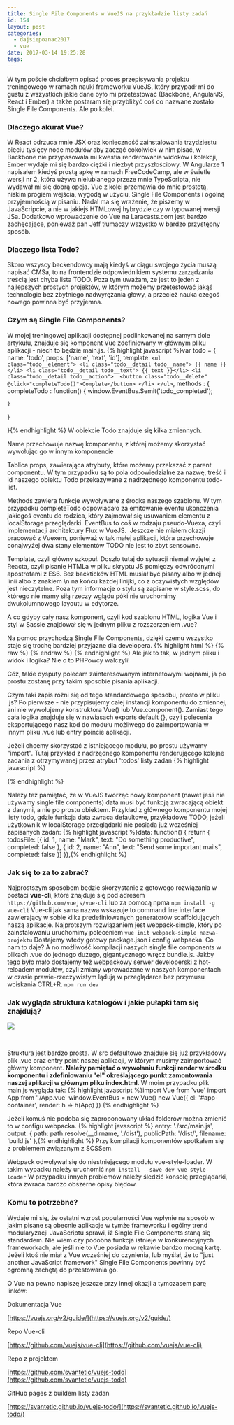 ```yaml
---
title: Single File Components w VueJS na przykładzie listy zadań
id: 154
layout: post
categories:
  - dajsiepoznac2017
  - vue
date: 2017-03-14 19:25:28
tags:
---
```


W tym poście chciałbym opisać proces przepisywania projektu treningowego w ramach nauki frameworku VueJS, który przypadł mi do gustu z wszystkich jakie dane było mi przetestować (Backbone, AngularJS, React i Ember) a także postaram się przybliżyć coś co nazwane zostało Single File Components. Ale po kolei.

### Dlaczego akurat Vue?

W React odrzuca mnie JSX oraz konieczność zainstalowania trzydziestu pięciu tysięcy node modułów aby zacząć cokolwiek w nim pisać, w Backbone nie przypasowała mi kwestia renderowania widoków i kolekcji, Ember wydaje mi się bardzo ciężki i niezbyt przyszłościowy. W Angularze 1 napisałem kiedyś prostą apkę w ramach FreeCodeCamp, ale w świetle wersji nr 2, która używa nielubianego przeze mnie TypeScripta, nie wydawał mi się dobrą opcja. Vue z kolei przemawia do mnie prostotą, niskim progiem wejścia, wygodą w użyciu, Single File Components i ogólną przyjemnością w pisaniu. Nadal ma się wrażenie, że piszemy w JavaScripcie, a nie w jakiejś HTMLowej hybrydzie czy w typowanej wersji JSa. Dodatkowo wprowadzenie do Vue na Laracasts.com jest bardzo zachęcające, ponieważ pan Jeff tłumaczy wszystko w bardzo przystępny sposób.

### Dlaczego lista Todo?

Skoro wszyscy backendowcy mają kiedyś w ciągu swojego życia muszą napisać CMSa, to na frontendzie odpowiednikiem systemu zarządzania treścią jest chyba lista TODO. Poza tym uważam, że jest to jeden z najlepszych prostych projektów, w którym możemy przetestować jakąś technologie bez zbytniego nadwyrężania głowy, a przecież nauka czegoś nowego powinna być przyjemna.

### Czym są Single File Components?

W mojej treningowej aplikacji dostępnej podlinkowanej na samym dole artykułu, znajduje się komponent Vue zdefiniowany w głównym pliku aplikacji - niech to będzie main.js.
{% highlight javascript %}var todo = {
  name: 'todo',
  props: ['name', 'text', 'id'],
  template: `<ul class="todo__element">
              <li class="todo__detail todo__name"> {{ name }}</li>
              <li class="todo__detail todo__text"> {{ text }}</li>
              <li class="todo__detail todo__action"> 
              <button class="todo__delete" @click="completeTodo()">Complete</button> </li>
              </ul>`,
  methods : {
    completeTodo : function() {
      window.EventBus.$emit('todo_completed');

    }
  }

}{% endhighlight %}
W obiekcie Todo znajduje się kilka zmiennych.

Name przechowuje nazwę komponentu, z której możemy skorzystać wywołując go w innym komponencie

Tablica props, zawierająca atrybuty, które możemy przekazać z parent componentu. W tym przypadku są to pola odpowiedzialne za nazwę, treść i id naszego obiektu Todo przekazywane z nadrzędnego komponentu todo-list.

Methods zawiera funkcje wywoływane z środka naszego szablonu. W tym przypadku completeTodo odpowiadało za emitowanie eventu ukończenia jakiegoś eventu do rodzica, który zajmował się usuwaniem elementu z localStorage przeglądarki. EventBus to coś w rodzaju pseudo-Vuexa, czyli implementacji architektury Flux w VueJS.  Jeszcze nie miałem okazji pracować z Vuexem, ponieważ w tak małej aplikacji, która przechowuje conajwyżej dwa stany elementów TODO nie jest to zbyt sensowne.

Template, czyli główny szkopuł. Doszło tutaj do sytuacji niemal wyjętej z Reacta, czyli pisanie HTMLa w pliku skryptu JS pomiędzy odwróconymi apostrofami z ES6\. Bez backticków HTML musiał być pisany albo w jednej linii albo z znakiem \n na końcu każdej linijki, co z oczywistych względów jest nieczytelne. Poza tym informacje o stylu są zapisane w style.scss, do którego nie mamy siłą rzeczy wglądu póki nie uruchomimy dwukolumnowego layoutu w edytorze.

A co gdyby cały nasz komponent, czyli kod szablonu HTML, logika Vue i styl w Sassie znajdował się w jednym pliku z rozszerzeniem .vue?

Na pomoc przychodzą Single File Components, dzięki czemu wszystko staje się trochę bardziej przyjazne dla developera.
{% highlight html %}
{% raw %} <template>
<ul class="todo__element">
              <li class="todo__detail todo__name"> {{ name }}</li>
              <li class="todo__detail todo__text"> {{ text }}</li>
              <li class="todo__detail todo__action"> <button class="todo__delete" @click="completeTodo()">Complete</button> </li>
              </ul>
</template>
<script>
export default {
  name: 'todo',
  props: ['name', 'text', 'id'],
  methods : {
    completeTodo : function() {
      window.EventBus.$emit('todo_completed');
    }
  }
}
</script>
<style lang="scss">
.todo {
  &__head {
    display: flex;
    justify-content: space-between;
    list-style: none;
  }
  &__element {
    @extends .todo__head;
  }
 ...

</style>
{% endraw %}
{% endhighlight %}
Ale jak to tak, w jednym pliku i widok i logika? Nie o to PHPowcy walczyli!

Cóż, takie dysputy polecam zainteresowanym internetowymi wojnami, ja po prostu zostanę przy takim sposobie pisania aplikacji.

Czym taki zapis różni się od tego standardowego sposobu, prosto w pliku .js? Po pierwsze - nie przypisujemy całej instancji komponentu do zmiennej, ani nie wywołujemy konstruktora Vue() lub Vue.component(). Zamiast tego cała logika znajduje się w nawiasach exports default {}, czyli polecenia eksportującego nasz kod do modułu możliwego do zaimportowania w innym pliku .vue lub entry poincie aplikacji.

Jeżeli chcemy skorzystać z istniejącego modułu, po prostu używamy "import". Tutaj przykład z nadrzędnego komponentu renderującego kolejne zadania z otrzymywanej przez atrybut 'todos' listy zadań
{% highlight javascript %} <template>
  <div class="todo__list">
          <todo v-for="singleTodo in todos" :name="singleTodo.name " :id="singleTodo.id" :text="singleTodo.text" ></todo>
            </tr>
    </div>
</template>
<script>
import todo from './todo.vue';
export default {
  name: 'todo-list',
  props: ['todos'],
  components: {
    'todo' : todo
  }

}
</script>
<style lang="scss">
</style>{% endhighlight %}
Należy też pamiętać, że w VueJS tworząc nowy komponent (nawet jeśli nie używamy single file components) data musi być funkcją zwracającą obiekt z danymi, a nie po prostu obiektem. Przykład z głównego komponentu mojej listy todo, gdzie funkcja data zwraca defaultowe, przykładowe TODO, jeżeli użytkownik w localStorage przeglądarki nie posiada już wcześniej zapisanych zadań:
{% highlight javascript %}data: function() {
   return {
   todosFile: [{
     id: 1,
     name: "Mark",
     text: "Do something productive",
     completed: false
   }, {
     id: 2,
     name: "Ann",
     text: "Send some important mails",
     completed: false
   }]
 }},{% endhighlight %}
&nbsp;

### Jak się to za to zabrać?

Najprostszym sposobem będzie skorzystanie z gotowego rozwiązania w postaci **vue-cli**, które znajduje się pod adresem
`https://github.com/vuejs/vue-cli`
lub za pomocą npma
`npm install -g vue-cli`
Vue-cli jak sama nazwa wskazuje to command line interface zawierający w sobie kilka predefiniowanych generatorów scaffoldujących naszą aplikacje. Najprotszym rozwiązaniem jest webpack-simple, który po zainstalowaniu uruchomimy poleceniem
`vue init webpack-simple nazwa-projektu`
Dostajemy wtedy gotowy package.json i config webpacka. Co nam to daje? A no możliwość kompilacji naszych single file components w plikach .vue do jednego dużego, gigantycznego wręcz bundle.js. Jakby tego było mało dostajemy też webpackowy serwer developerski z hot-reloadem modułów, czyli zmiany wprowadzane w naszych komponentach w czasie prawie-rzeczywistym lądują w przeglądarce bez przymusu wciskania CTRL+R.
`npm run dev`

### Jak wygląda struktura katalogów i jakie pułapki tam się znajdują?

![](http://arkadiuszm.pl/wp-content/uploads/2017/03/vue-cli.png)

&nbsp;

Struktura jest bardzo prosta. W src defaultowo znajduje się już przykładowy plik .vue oraz entry point naszej aplikacji, w którym musimy zaimportować główny komponent. **Należy pamiętać o wywołaniu funkcji render w środku komponentu i zdefiniowaniu "el" określającego punkt zamontowania naszej aplikacji w głównym pliku index.html**. W moim przypadku plik main.js wygląda tak:
{% highlight javascript %}import Vue from 'vue'
import App from './App.vue'
window.EventBus = new Vue()
new Vue({
  el: '#app-container',
  render: h => h(App)
})
{% endhighlight %}
&nbsp;

Jeżeli komuś nie podoba się zaproponowany układ folderów można zmienić to w configu webpacka.
{% highlight javascript %}
entry: './src/main.js',
  output: {
    path: path.resolve(__dirname, './dist'),
    publicPath: '/dist/',
    filename: 'build.js'
  },{% endhighlight %}
Przy kompilacji komponentów spotkałem się z problemem związanym z SCSSem.

Webpack odwoływał się do niestniejącego modułu vue-style-loader. W takim wypadku należy uruchomić
`npm install --save-dev vue-style-loader`
W przypadku innych problemów należy śledzić konsolę przeglądarki, która zwraca bardzo obszerne opisy błędów.

### Komu to potrzebne?

Wydaje mi się, że ostatni wzrost popularności Vue wpłynie na sposób w jakim pisane są obecnie aplikacje w tymże frameworku i ogólny trend modularyzacji JavaScriptu sprawi, iż Single File Components staną się standardem. Nie wiem czy podobna funkcja istnieje w konkurencyjnych frameworkach, ale jeśli nie to Vue posiada w rękawie bardzo mocną kartę. Jeżeli ktoś nie miał z Vue wcześniej do czynienia, lub myślał, że to "just another JavaScript framework" Single File Components powinny być ogromną zachętą do przestowania go.

O Vue na pewno napiszę jeszcze przy innej okazji a tymczasem parę linków:

Dokumentacja Vue

[https://vuejs.org/v2/guide/](https://vuejs.org/v2/guide/)

Repo Vue-cli

[https://github.com/vuejs/vue-cli](https://github.com/vuejs/vue-cli)

Repo z projektem

[https://github.com/svantetic/vuejs-todo](https://github.com/svantetic/vuejs-todo)

GitHub pages z buildem listy zadań

[https://svantetic.github.io/vuejs-todo/](https://svantetic.github.io/vuejs-todo/)

### 